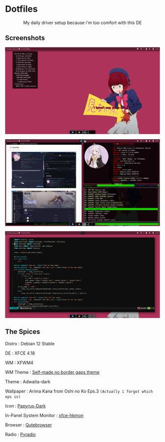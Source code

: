 # Dotfiles

<center>My daily driver setup because i'm too comfort with this DE</center>

## Screenshots

![Desktop Overview](pictures/screenshot-debian-3.png "Desktop")

![Manual Tiling](pictures/screenshot-debian-1.png "Tiling")

![Text Editor](pictures/screenshot-debian-2.png "Text Editor")

## The Spices

Distro : Debian 12 Stable

DE : XFCE 4.18

WM : XFWM4

WM Theme : [Self-made no border gaps theme](themes/vacui-gaps/xfwm4)

Theme : Adwaita-dark

Wallpaper : Arima Kana from Oshi no Ko Eps.3 `(Actually i forgot which eps is)`

Icon : [Papyrus-Dark](https://github.com/PapirusDevelopmentTeam/papirus-icon-theme)

In-Panel System Monitor : [xfce-hkmon](https://lightful.github.io/xfce-hkmon/)

Browser : [Qutebrowser](https://qutebrowser.org/)

Radio : [Pyradio](https://github.com/coderholic/pyradio)





